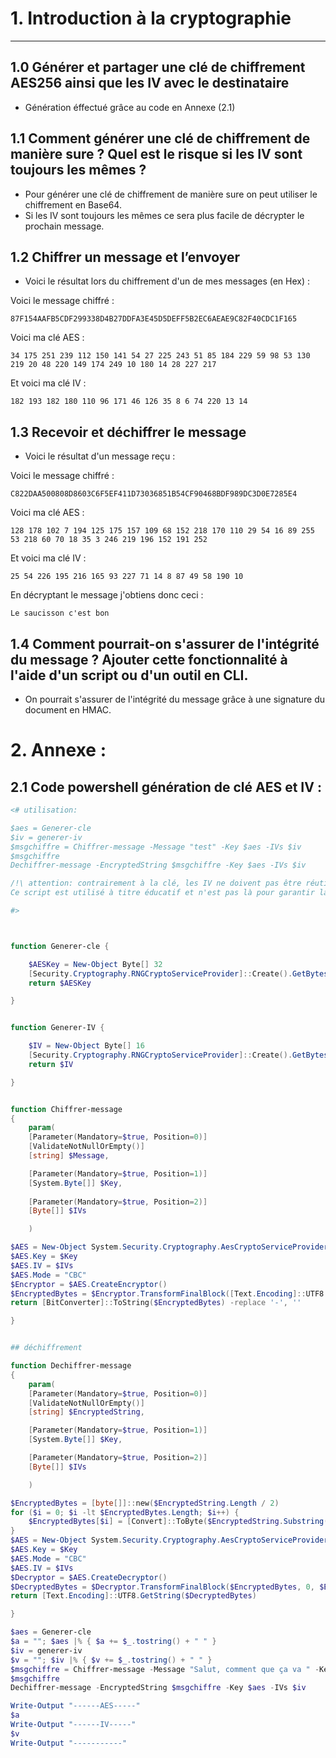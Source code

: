 # 1. Introduction à la cryptographie

----

## 1.0 Générer et partager une clé de chiffrement AES256 ainsi que les IV avec le destinataire

- Génération éffectué grâce au code en Annexe (2.1)

## 1.1 Comment générer une clé de chiffrement de manière sure ? Quel est le risque si les IV sont toujours les mêmes ?

- Pour générer une clé de chiffrement de manière sure on peut utiliser le chiffrement en Base64.
- Si les IV sont toujours les mêmes ce sera plus facile de décrypter le prochain message.

## 1.2 Chiffrer un message et l’envoyer

- Voici le résultat lors du chiffrement d'un de mes messages (en Hex) :

Voici le message chiffré :

```
87F154AAFB5CDF299338D4B27DDFA3E45D5DEFF5B2EC6AEAE9C82F40CDC1F165
```

Voici ma clé AES : 

```
34 175 251 239 112 150 141 54 27 225 243 51 85 184 229 59 98 53 130 219 20 48 220 149 174 249 10 180 14 28 227 217
```

Et voici ma clé IV : 

```
182 193 182 180 110 96 171 46 126 35 8 6 74 220 13 14
```

## 1.3 Recevoir et déchiffrer le message

- Voici le résultat d'un message reçu :

Voici le message chiffré :

```
C822DAA500808D8603C6F5EF411D73036851B54CF90468BDF989DC3D0E7285E4
```

Voici ma clé AES : 

```
128 178 102 7 194 125 175 157 109 68 152 218 170 110 29 54 16 89 255 53 218 60 70 18 35 3 246 219 196 152 191 252
```

Et voici ma clé IV : 

```
25 54 226 195 216 165 93 227 71 14 8 87 49 58 190 10
```

En décryptant le message j'obtiens donc ceci : 

```
Le saucisson c'est bon
```

## 1.4 Comment pourrait-on s'assurer de l'intégrité du message ? Ajouter cette fonctionnalité à l'aide d'un script ou d'un outil en CLI.

- On pourrait s'assurer de l'intégrité du message grâce à une signature du document en HMAC.



# 2. Annexe :

## 2.1 Code powershell génération de clé AES et IV : 

```powershell 
<# utilisation:

$aes = Generer-cle
$iv = generer-iv                                      
$msgchiffre = Chiffrer-message -Message "test" -Key $aes -IVs $iv
$msgchiffre
Dechiffrer-message -EncryptedString $msgchiffre -Key $aes -IVs $iv

/!\ attention: contrairement à la clé, les IV ne doivent pas être réutilisés.
Ce script est utilisé à titre éducatif et n'est pas là pour garantir la confidentialité d'échanges en production.

#>



function Generer-cle {

    $AESKey = New-Object Byte[] 32
    [Security.Cryptography.RNGCryptoServiceProvider]::Create().GetBytes($AESKey)
    return $AESKey

}


function Generer-IV {

    $IV = New-Object Byte[] 16
    [Security.Cryptography.RNGCryptoServiceProvider]::Create().GetBytes($IV)
    return $IV

}


function Chiffrer-message
{
    param(
    [Parameter(Mandatory=$true, Position=0)]
    [ValidateNotNullOrEmpty()]
    [string] $Message,

    [Parameter(Mandatory=$true, Position=1)]
    [System.Byte[]] $Key,
  
    [Parameter(Mandatory=$true, Position=2)]
    [Byte[]] $IVs

    )

$AES = New-Object System.Security.Cryptography.AesCryptoServiceProvider
$AES.Key = $Key
$AES.IV = $IVs
$AES.Mode = "CBC"
$Encryptor = $AES.CreateEncryptor()
$EncryptedBytes = $Encryptor.TransformFinalBlock([Text.Encoding]::UTF8.GetBytes($Message), 0, $Message.Length)
return [BitConverter]::ToString($EncryptedBytes) -replace '-', ''

}


## déchiffrement

function Dechiffrer-message
{
    param(
    [Parameter(Mandatory=$true, Position=0)]
    [ValidateNotNullOrEmpty()]
    [string] $EncryptedString,

    [Parameter(Mandatory=$true, Position=1)]
    [System.Byte[]] $Key,

    [Parameter(Mandatory=$true, Position=2)]
    [Byte[]] $IVs

    )

$EncryptedBytes = [byte[]]::new($EncryptedString.Length / 2)
for ($i = 0; $i -lt $EncryptedBytes.Length; $i++) {
    $EncryptedBytes[$i] = [Convert]::ToByte($EncryptedString.Substring($i * 2, 2), 16)
}
$AES = New-Object System.Security.Cryptography.AesCryptoServiceProvider
$AES.Key = $Key
$AES.Mode = "CBC"
$AES.IV = $IVs
$Decryptor = $AES.CreateDecryptor()
$DecryptedBytes = $Decryptor.TransformFinalBlock($EncryptedBytes, 0, $EncryptedBytes.Length)
return [Text.Encoding]::UTF8.GetString($DecryptedBytes)

}

$aes = Generer-cle
$a = ""; $aes |% { $a += $_.tostring() + " " }  
$iv = generer-iv 
$v = ""; $iv |% { $v += $_.tostring() + " " }                                      
$msgchiffre = Chiffrer-message -Message "Salut, comment que ça va " -Key $aes -IVs $iv
$msgchiffre
Dechiffrer-message -EncryptedString $msgchiffre -Key $aes -IVs $iv

Write-Output "------AES-----"
$a 
Write-Output "------IV-----"
$v
Write-Output "-----------"
```

